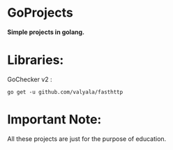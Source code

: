 # GoProjects

**Simple projects in golang.**

# Libraries:
GoChecker v2 :
```
go get -u github.com/valyala/fasthttp
```
# Important Note:
All these projects are just for the purpose of education.
